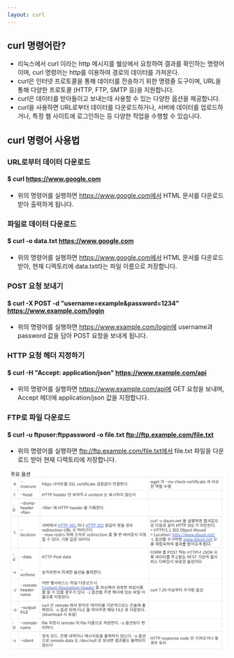 ```yaml
---
layout: curl
---
```


## curl 명령어란?

- 리눅스에서 curl 이라는 http 메시지를 쉘상에서 요청하여 결과를 확인하는 명령어 이며, curl 명령어는 http를 이용하여 경로의 데이터를 가져온다.
- curl은 인터넷 프로토콜을 통해 데이터를 전송하기 위한 명령줄 도구이며, URL을 통해 다양한 프로토콜 (HTTP, FTP, SMTP 등)을 지원합니다. 
- curl은 데이터를 받아들이고 보내는데 사용할 수 있는 다양한 옵션을 제공합니다.
- curl을 사용하면 URL로부터 데이터를 다운로드하거나, 서버에 데이터를 업로드하거나, 특정 웹 사이트에 로그인하는 등 다양한 작업을 수행할 수 있습니다.

## curl 명령어 사용법

### URL로부터 데이터 다운로드
#### $ curl https://www.google.com
- 위의 명령어를 실행하면 https://www.google.com에서 HTML 문서를 다운로드 받아 출력하게 됩니다.

### 파일로 데이터 다운로드
#### $ curl -o data.txt https://www.google.com
- 위의 명령어를 실행하면 https://www.google.com에서 HTML 문서를 다운로드 받아, 현재 디렉토리에 data.txt라는 파일 이름으로 저장합니다.

### POST 요청 보내기
#### $ curl -X POST -d "username=example&password=1234" https://www.example.com/login
- 위의 명령어를 실행하면 https://www.example.com/login에 username과 password 값을 담아 POST 요청을 보내게 됩니다.

### HTTP 요청 헤더 지정하기
#### $ curl -H "Accept: application/json" https://www.example.com/api
- 위의 명령어를 실행하면 https://www.example.com/api에 GET 요청을 보내며, Accept 헤더에 application/json 값을 지정합니다.

### FTP로 파일 다운로드
#### $ curl -u ftpuser:ftppassword -o file.txt ftp://ftp.example.com/file.txt
- 위의 명령어를 실행하면 ftp://ftp.example.com/file.txt에서 file.txt 파일을 다운로드 받아 현재 디렉토리에 저장합니다.

![](./img/curl.png)

